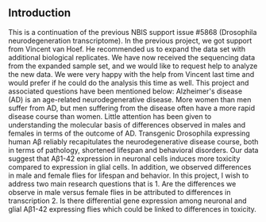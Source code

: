 ## Introduction

This is a continuation of the previous NBIS support issue #5868 (Drosophila neurodegeneration transcriptome). In the previous project, we got support from Vincent van Hoef. He recommended us to expand the data set with additional biological replicates. We have now received the sequencing data from the expanded sample set, and we would like to request help to analyze the new data. We were very happy with the help from Vincent last time and would prefer if he could do the analysis this time as well. This project and associated questions have been mentioned below:
Alzheimer's disease (AD) is an age-related neurodegenerative disease. More women than men suffer from AD, but men suffering from the disease often have a more rapid disease course than women. Little attention has been given to understanding the molecular basis of differences observed in males and females in terms of the outcome of AD. Transgenic Drosophila expressing human Aβ reliably recapitulates the neurodegenerative disease course, both in terms of pathology, shortened lifespan and behavioral disorders. Our data suggest that Aβ1-42 expression in neuronal cells induces more toxicity compared to expression in glial cells. In addition, we observed differences in male and female flies for lifespan and behavior. In this project, I wish to address two main research questions that is 1. Are the differences we observe in male versus female flies in be attributed to differences in transcription 2. Is there differential gene expression among neuronal and glial Aβ1-42 expressing flies which could be linked to differences in toxicity.
